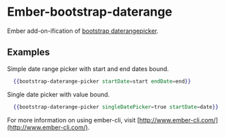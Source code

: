 # Ember-bootstrap-daterange

Ember add-on-ification of [bootstrap daterangepicker](https://github.com/dangrossman/bootstrap-daterangepicker).

## Examples
Simple date range picker with start and end dates bound.
```handlebars
  {{bootstrap-daterange-picker startDate=start endDate=end}}
```

Single date picker with value bound.
```handlebars
  {{bootstrap-daterange-picker singleDatePicker=true startDate=date}}
```

For more information on using ember-cli, visit [http://www.ember-cli.com/](http://www.ember-cli.com/).
